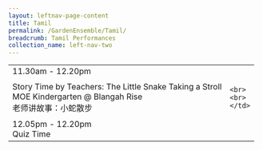 ```yaml
---
layout: leftnav-page-content
title: Tamil
permalink: /GardenEnsemble/Tamil/
breadcrumb: Tamil Performances
collection_name: left-nav-two
---
```


<table class="table-h">
  <tr>
    <td COLSPAN="2">
    11.30am - 12.20pm
    </td>
  </tr>
  <tr>
    <td>
    Story Time by Teachers: The Little Snake Taking a Stroll
    <br/>
     MOE Kindergarten @ Blangah Rise
    <br>老师讲故事：小蛇散步
    </td>
    <td>
   
    <br>
    <br>
    </td>
  </tr>
  <tr>
    <td COLSPAN="2">
    12.05pm - 12.20pm
    <br>Quiz Time
    </td>
  </tr>
</table>
